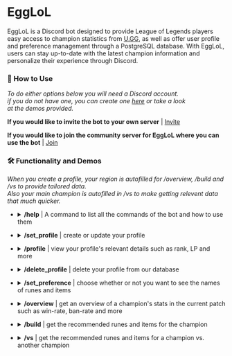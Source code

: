 # EggLoL 
EggLoL is a Discord bot designed to provide League of Legends players easy access to champion statistics from [U.GG](u.gg), as well as offer user profile and preference management through a PostgreSQL database. With EggLoL, users can stay up-to-date with the latest champion information and personalize their experience through Discord.

### :thinking: How to Use

*To do either options below you will need a Discord account.<br>if you do not have one, you can create one [here](https://discord.com/register) or take a look<br>at the demos provided.*

**If you would like to invite the bot to your own server** | [Invite]()

**If you would like to join the community server for EggLoL where you can use the bot** | [Join]()

### :hammer_and_wrench: Functionality and Demos

*When you create a profile, your region is autofilled for /overview, /build and /vs to provide tailored data.<br>Also your main champion is autofilled in /vs to make getting relevent data that much quicker.*

- <details>
  <summary><b>/help</b> | A command to list all the commands of the bot and how to use them</summary>
  <img src="" alt=""  height="450">
</details>

- <details>
  <summary><b>/set_profile</b> | create or update your profile</summary>
  <img src="" alt=""  height="450">
</details>

- <details>
  <summary><b>/profile</b> | view your profile's relevant details such as rank, LP and more</summary>
  <img src="" alt=""  height="450">
</details>

- <details>
  <summary><b>/delete_profile</b> | delete your profile from our database</summary>
  <img src="" alt=""  height="450">
</details>

- <details>
  <summary><b>/set_preference</b> | choose whether or not you want to see the names of runes and items</summary>
  <img src="" alt=""  height="450">
</details>

- <details>
  <summary><b>/overview</b> | get an overview of a champion's stats in the current patch such as win-rate, ban-rate and more</summary>
  <img src="" alt=""  height="450">
</details>

- <details>
  <summary><b>/build</b> | get the recommended runes and items for the champion</summary>
  <img src="" alt=""  height="450">
</details>

- <details>
  <summary><b>/vs</b> | get the recommended runes and items for a champion vs. another champion</summary>
  <img src="" alt=""  height="450">
</details>
